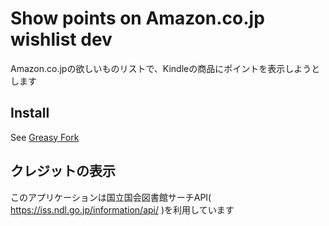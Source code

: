 # Show points on Amazon.co.jp wishlist dev
Amazon.co.jpの欲しいものリストで、Kindleの商品にポイントを表示しようとします

## Install
See [Greasy Fork](https://greasyfork.org/ja/scripts/37063-show-points-on-amazon-co-jp-wishlist)

## クレジットの表示
このアプリケーションは国立国会図書館サーチAPI( https://iss.ndl.go.jp/information/api/ )を利用しています
